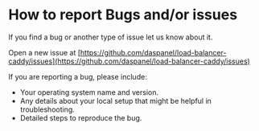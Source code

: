 
# How to report Bugs and/or issues

If you find a bug or another type of issue let us know about it.

Open a new issue at 
[https://github.com/daspanel/load-balancer-caddy/issues](https://github.com/daspanel/load-balancer-caddy/issues)

If you are reporting a bug, please include:

* Your operating system name and version.
* Any details about your local setup that might be helpful in troubleshooting.
* Detailed steps to reproduce the bug.

